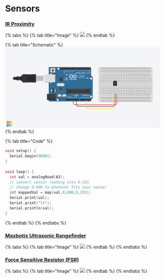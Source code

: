 # Sensors

### [IR Proximity](https://www.adafruit.com/product/164)

{% tabs %}
{% tab title="Image" %}
![](https://cdn-shop.adafruit.com/970x728/164-00.jpg)
{% endtab %}

{% tab title="Schematic" %}
![](../../.gitbook/assets/ir-proximity.png)
{% endtab %}

{% tab title="Code" %}
```cpp
void setup() {
  Serial.begin(9600);
}

void loop() {
  int val = analogRead(A3);
  // convert sensor reading into 0-255
  // change 0-600 to whatever fits your sensor
  int mappedVal = map(val,0,600,0,255);
  Serial.print(val);
  Serial.print("\t");
  Serial.println(val);
}
```
{% endtab %}
{% endtabs %}

### [Maxbotix Ultrasonic Rangefinder](https://www.adafruit.com/product/172)

{% tabs %}
{% tab title="Image" %}
![](https://cdn-shop.adafruit.com/970x728/172-00.jpg)
{% endtab %}
{% endtabs %}

### [Force Sensitive Resistor \(FSR\)](https://www.adafruit.com/product/1075)

{% tabs %}
{% tab title="Image" %}
![](https://cdn-shop.adafruit.com/970x728/1075-01.jpg)
{% endtab %}
{% endtabs %}




